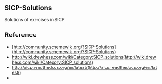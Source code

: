## SICP-Solutions
Solutions of exercises in SICP

## Reference
*  [http://community.schemewiki.org/?SICP-Solutions](http://community.schemewiki.org/?SICP-Solutions)      
*  http://wiki.drewhess.com/wiki/Category:SICP_solutions(http://wiki.drewhess.com/wiki/Category:SICP_solutions)    
*  http://sicp.readthedocs.org/en/latest/(http://sicp.readthedocs.org/en/latest/)    
*  
    
    
